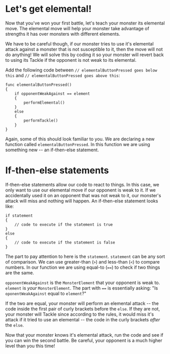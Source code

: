Let's get elemental!
====================
Now that you've won your first battle, let's teach your monster its elemental move. The elemental move will help your monster take advantage of strengths it has over monsters with different elements. 

We have to be careful though, if our monster tries to use it's elemental attack against a monster that is not susceptible to it, then the move will not do anything! We will solve this by coding it so your monster will revert back to using its Tackle if the opponent is not weak to its elemental.

Add the following code between ```// elementalButtonPressed goes below this``` and ```// elementalButtonPressed goes above this```:

	func elementalButtonPressed()
	{
    	if opponentWeakAgainst == element
    	{
    		performElemental()
    	}
    	else
    	{
      		performTackle()
    	}
	}

Again, some of this should look familiar to you. We are declaring a new function called ```elementalButtonPressed```. In this function we are using something new -- an if-then-else statement.

If-then-else statements
=======================
If-then-else statements allow our code to react to things. In this case, we only want to use our elemental move if our opponent is weak to it. If we accidentally used it on an opponent that was not weak to it, our monster's attack will miss and nothing will happen. An if-then-else statement looks like:

	if statement
	{
		// code to execute if the statement is true
	}
	else
	{
		// code to execute if the statement is false
	}

The part to pay attention to here is the ```statement```. ```statement``` can be any sort of comparison. We can use greater-than (```>```) and less-than (```<```) to compare numbers. In our function we are using equal-to (```==```) to check if two things are the same. 

```opponentWeakAgainst``` is the ```MonsterElement``` that your opponent is weak to. ```element``` is *your* ```MonsterElement```. The part with ```==``` is essentially asking: "Is ```oponentWeakAgainst``` equal to ```element```?"

If the two are equal, your monster will perform an elemental attack --  the code inside the first pair of curly brackets before the ```else```. If they are not, your monster will Tackle since according to the rules, it would miss it's attack if it tried to use an elemental -- the code in the curly brackets *after* the ```else```.

Now that your monster knows it's elemental attack, run the code and see if you can win the second battle. Be careful, your opponent is a much higher level than you this time!
